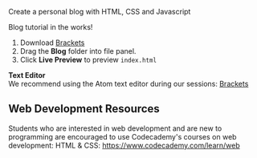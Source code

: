 Create a personal blog with HTML, CSS and Javascript

Blog tutorial in the works!

1. Download [Brackets](http://brackets.io)
2. Drag the **Blog** folder into file panel.
3. Click **Live Preview** to preview `index.html`

**Text Editor**  
We recommend using the Atom text editor during our sessions: [Brackets](http://brackets.io)


## Web Development Resources
Students who are interested in web development and are new to programming are encouraged to use Codecademy's courses on web development:
HTML & CSS: <https://www.codecademy.com/learn/web> 
